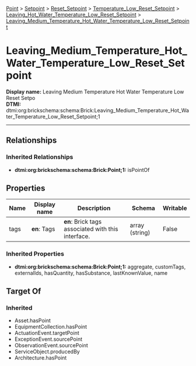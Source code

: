 [Point](../../../../Point.md) > [Setpoint](../../../Setpoint.md) > [Reset_Setpoint](../../Reset_Setpoint.md) > [Temperature_Low_Reset_Setpoint](../Temperature_Low_Reset_Setpoint.md) > [Leaving_Hot_Water_Temperature_Low_Reset_Setpoint](Leaving_Hot_Water_Temperature_Low_Reset_Setpoint.md) > [Leaving_Medium_Temperature_Hot_Water_Temperature_Low_Reset_Setpoint](.)
# Leaving_Medium_Temperature_Hot_Water_Temperature_Low_Reset_Setpoint

**Display name:** Leaving Medium Temperature Hot Water Temperature Low Reset Setpo<br />
**DTMI:** dtmi:org:brickschema:schema:Brick:Leaving_Medium_Temperature_Hot_Water_Temperature_Low_Reset_Setpoint;1

---
## Relationships
### Inherited Relationships
* **dtmi:org:brickschema:schema:Brick:Point;1:** isPointOf
## Properties
|Name|Display name|Description|Schema|Writable|
|-|-|-|-|-|
|tags|**en**: Tags|**en**: Brick tags associated with this interface.|array (string)|False|
### Inherited Properties
* **dtmi:org:brickschema:schema:Brick:Point;1:** aggregate, customTags, externalIds, hasQuantity, hasSubstance, lastKnownValue, name
## Target Of
### Inherited
* Asset.hasPoint
* EquipmentCollection.hasPoint
* ActuationEvent.targetPoint
* ExceptionEvent.sourcePoint
* ObservationEvent.sourcePoint
* ServiceObject.producedBy
* Architecture.hasPoint
